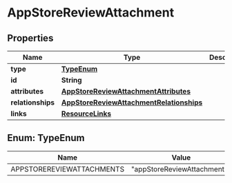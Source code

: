 

# AppStoreReviewAttachment


## Properties

| Name | Type | Description | Notes |
|------------ | ------------- | ------------- | -------------|
|**type** | [**TypeEnum**](#TypeEnum) |  |  |
|**id** | **String** |  |  |
|**attributes** | [**AppStoreReviewAttachmentAttributes**](AppStoreReviewAttachmentAttributes.md) |  |  [optional] |
|**relationships** | [**AppStoreReviewAttachmentRelationships**](AppStoreReviewAttachmentRelationships.md) |  |  [optional] |
|**links** | [**ResourceLinks**](ResourceLinks.md) |  |  [optional] |



## Enum: TypeEnum

| Name | Value |
|---- | -----|
| APPSTOREREVIEWATTACHMENTS | &quot;appStoreReviewAttachments&quot; |



